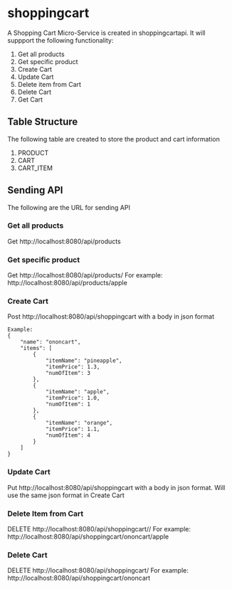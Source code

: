 # shoppingcart

A Shopping Cart Micro-Service is created in shoppingcartapi.  It will suppport the following functionality:
1. Get all products
2. Get specific product
3. Create Cart
4. Update Cart
5. Delete item from Cart
6. Delete Cart
7. Get Cart

## Table Structure
The following table are created to store the product and cart information
1. PRODUCT
2. CART
3. CART_ITEM

## Sending API
The following are the URL for sending API

### Get all products
Get http://localhost:8080/api/products

### Get specific product
Get http://localhost:8080/api/products/<product name>
For example: http://localhost:8080/api/products/apple

### Create Cart
Post http://localhost:8080/api/shoppingcart with a body in json format

```
Example:
{
    "name": "ononcart",
    "items": [
        {
            "itemName": "pineapple",
            "itemPrice": 1.3,
            "numOfItem": 3
        },
        {
            "itemName": "apple",
            "itemPrice": 1.0,
            "numOfItem": 1
        },
        {
            "itemName": "orange",
            "itemPrice": 1.1,
            "numOfItem": 4
        }                         
    ]
}
```

### Update Cart
Put http://localhost:8080/api/shoppingcart with a body in json format. Will use the same json format in Create Cart

### Delete Item from Cart
DELETE http://localhost:8080/api/shoppingcart/<cart name>/<product name>
For example: http://localhost:8080/api/shoppingcart/ononcart/apple

### Delete Cart
DELETE http://localhost:8080/api/shoppingcart/<cart name>
For example:  http://localhost:8080/api/shoppingcart/ononcart

